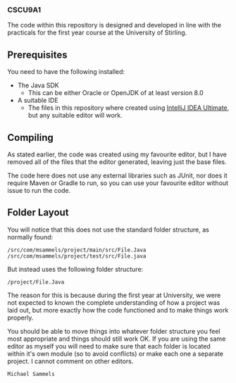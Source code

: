 ### CSCU9A1

The code within this repository is designed and developed in line with the
practicals for the first year course at the University of Stirling.

## Prerequisites
You need to have the following installed:

- The Java SDK
  - This can be either Oracle or OpenJDK of at least version 8.0
- A suitable IDE
  - The files in this repository where created using
  [IntelliJ IDEA Ultimate](https://www.jetbrains.com/idea/), but any suitable
  editor will work.

## Compiling
As stated earlier, the code was created using my favourite editor, but I have
removed all of the files that the editor generated, leaving just the base
files.

The code here does not use any external libraries such as JUnit, nor does it
require Maven or Gradle to run, so you can use your favourite editor without
issue to run the code.

## Folder Layout
You will notice that this does not use the standard folder structure, as
normally found:

    /src/com/msammels/project/main/src/File.Java
    /src/com/msammels/project/test/src/File.java

But instead uses the following folder structure:

    /project/File.Java

The reason for this is because during the first year at University, we were
not expected to known the complete understanding of how a project was laid
out, but more exactly how the code functioned and to make things work
properly.

You should be able to move things into whatever folder structure you feel
most appropriate and things should still work OK. If you are using the same
editor as myself you will need to make sure that each folder is located
within it's own module (so to avoid conflicts) or make each one a separate
project. I cannot comment on other editors.

```
Michael Sammels
```

